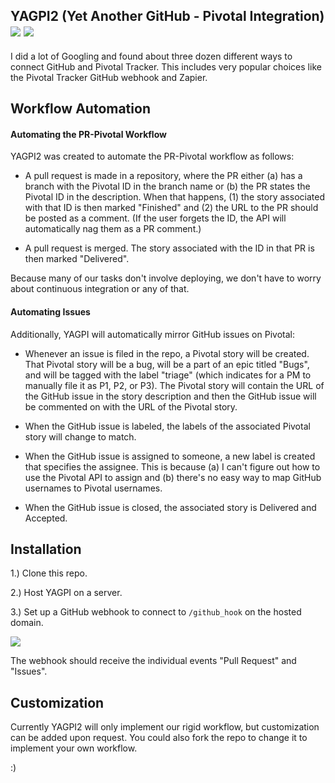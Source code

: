 ## YAGPI2 (Yet Another GitHub - Pivotal Integration) <a href="https://travis-ci.org/peterhurford/yagpi2"><img src="https://img.shields.io/travis/peterhurford/yagpi2.svg"></a> <a href="https://github.com/peterhurford/yagpi2/tags"><img src="https://img.shields.io/github/tag/peterhurford/yagpi2.svg"></a>

I did a lot of Googling and found about three dozen different ways to connect GitHub and Pivotal Tracker. This includes very popular choices like the Pivotal Tracker GitHub webhook and Zapier.

## Workflow Automation

#### Automating the PR-Pivotal Workflow

YAGPI2 was created to automate the PR-Pivotal workflow as follows:

* A pull request is made in a repository, where the PR either (a) has a branch with the Pivotal ID in the branch name or (b) the PR states the Pivotal ID in the description. When that happens, (1) the story associated with that ID is then marked "Finished" and (2) the URL to the PR should be posted as a comment. (If the user forgets the ID, the API will automatically nag them as a PR comment.)

* A pull request is merged. The story associated with the ID in that PR is then marked "Delivered".

Because many of our tasks don't involve deploying, we don't have to worry about continuous integration or any of that.


#### Automating Issues

Additionally, YAGPI will automatically mirror GitHub issues on Pivotal:

* Whenever an issue is filed in the repo, a Pivotal story will be created.  That Pivotal story will be a bug, will be a part of an epic titled "Bugs", and will be tagged with the label "triage" (which indicates for a PM to manually file it as P1, P2, or P3).  The Pivotal story will contain the URL of the GitHub issue in the story description and then the GitHub issue will be commented on with the URL of the Pivotal story.

* When the GitHub issue is labeled, the labels of the associated Pivotal story will change to match.

* When the GitHub issue is assigned to someone, a new label is created that specifies the assignee. This is because (a) I can't figure out how to use the Pivotal API to assign and (b) there's no easy way to map GitHub usernames to Pivotal usernames.

* When the GitHub issue is closed, the associated story is Delivered and Accepted.


## Installation

1.) Clone this repo.

2.) Host YAGPI on a server.

3.) Set up a GitHub webhook to connect to `/github_hook` on the hosted domain.

![](http://puu.sh/lpqwM/472669578f.png)

The webhook should receive the individual events "Pull Request" and "Issues".


## Customization

Currently YAGPI2 will only implement our rigid workflow, but customization can be added upon request.  You could also fork the repo to change it to implement your own workflow.

:)
